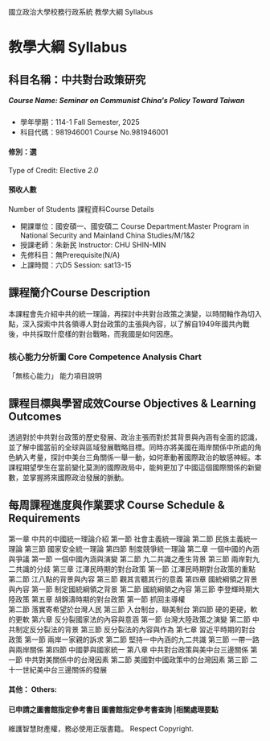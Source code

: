 國立政治大學校務行政系統 教學大綱 Syllabus
# 教學大綱 Syllabus
##  科目名稱：中共對台政策研究 
#####  Course Name: Seminar on Communist China's Policy Toward Taiwan
  * 學年學期：114-1 Fall Semester, 2025 
  * 科目代碼：981946001 Course No.981946001
#### 修別：選
Type of Credit: Elective 
_2.0_
#### 預收人數
Number of Students
課程資料Course Details
  * 開課單位：國安碩一、國安碩二 Course Department:Master Program in National Security and Mainland China Studies/M/1&2 
  * 授課老師：朱新民 Instructor: CHU SHIN-MIN 
  * 先修科目：無Prerequisite(N/A)
  * 上課時間：六D5 Session: sat13-15
##  課程簡介Course Description
本課程會先介紹中共的統一理論，再探討中共對台政策之演變，以時間軸作為切入點，深入探索中共各領導人對台政策的主張與內容，以了解自1949年國共內戰後，中共採取什麼樣的對台戰略，而我國是如何因應。
###  核心能力分析圖 Core Competence Analysis Chart
「無核心能力」 
能力項目說明
##  課程目標與學習成效Course Objectives & Learning Outcomes 
透過對於中共對台政策的歷史發展、政治主張而對於其背景與內涵有全面的認識，並了解中國當前的全球與區域發展戰略目標。同時亦將美國在兩岸關係中所處的角色納入考量，探討中美台三角關係一舉一動，如何牽動著國際政治的敏感神經。本課程期望學生在當前變化莫測的國際政局中，能夠更加了中國這個國際關係的新變數，並掌握將來國際政治發展的脈動。
##  每周課程進度與作業要求 Course Schedule & Requirements
第一章 中共的中國統一理論介紹
第一節 社會主義統一理論
第二節 民族主義統一理論
第三節 國家安全統一理論
第四節 制度競爭統一理論
第二章 一個中國的內涵與爭議
第一節 一個中國內涵與演變
第二節 九二共識之產生背景
第三節 兩岸對九二共識的分歧
第三章 江澤民時期的對台政策
第一節 江澤民時期對台政策的重點
第二節 江八點的背景與內容
第三節 觀其言聽其行的意義
第四章 國統綱領之背景與內容
第一節 制定國統綱領之背景
第二節 國統綱領之內容
第三節 李登輝時期大陸政策
第五章 胡錦濤時期的對台政策
第一節 抓回主導權  
第二節 落實寄希望於台灣人民
第三節 入台制台，聯美制台
第四節 硬的更硬，軟的更軟
第六章 反分裂國家法的內容與意涵
第一節 台灣大陸政策之演變
第二節 中共制定反分裂法的背景
第三節 反分裂法的內容與作為
第七章 習近平時期的對台政策
第一節 兩岸一家親的訴求
第二節 堅持一中內涵的九二共識
第三節 一帶一路與兩岸關係
第四節 中國夢與國家統一
第八章 中共對台政策與美中台三邊關係
第一節 中共對美關係中的台灣因素
第二節 美國對中國政策中的台灣因素
第三節 二十一世紀美中台三邊關係的發展
####  其他： Others:
####  已申請之圖書館指定參考書目  圖書館指定參考書查詢 |相關處理要點
維護智慧財產權，務必使用正版書籍。 Respect Copyright.